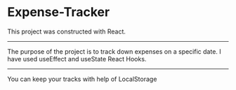 #  Expense-Tracker 

This project was constructed with React.
********
The purpose of the project is to track down expenses on a specific date. 
I have used useEffect and useState React Hooks. 
****
 You can keep your  tracks  with help of LocalStorage


